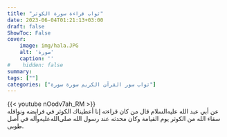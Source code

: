 ```yaml
---
title: "ثواب قراءة سورة الكوثر"
date: 2023-06-04T01:21:13+03:00
draft: false
ShowToc: False
cover:
    image: img/hala.JPG
    alt: 'صورة'
    caption: ''
#    hidden: false
summary: 
tags: [""]
categories: ["ثواب سور القرآن الكريم سورة سورة"]
---
```

{{< youtube nOodv7ah_RM >}} 
<br>
عن أبي عبد الله عليه‌السلام قال من كان قراءته إنا أعطيناك الكوثر في فرايضه 
ونوافله سقاء الله من الكوثر يوم القيامة وكان محدثه عند رسول الله صلى‌الله‌عليه‌وآله
في أصل طوبى.

